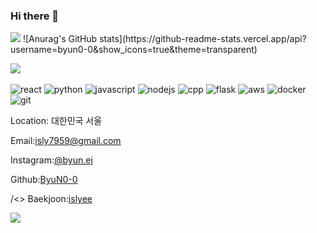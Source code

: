 ### Hi there 👋

<!--
**ByuN0-0/ByuN0-0** is a ✨ _special_ ✨ repository because its `README.md` (this file) appears on your GitHub profile.

Here are some ideas to get you started:

- 🔭 I’m currently working on ...
- 🌱 I’m currently learning ...
- 👯 I’m looking to collaborate on ...
- 🤔 I’m looking for help with ...
- 💬 Ask me about ...
- 📫 How to reach me: ...
- 😄 Pronouns: ...
- ⚡ Fun fact: ...
-->
<img src="https://capsule-render.vercel.app/api?type=waving&color=BDBDC8&height=150&section=header" />
![Anurag's GitHub stats](https://github-readme-stats.vercel.app/api?username=byun0-0&show_icons=true&theme=transparent)

<a href="https://github.com/anuraghazra/github-readme-stats/"><img src="https://github-readme-stats.vercel.app/api/top-langs/?username=ByuN0-0"></a><br>
<br>
<img src="https://img.shields.io/badge/React-61DAFB?style=flat&logo=React&logoColor=white" alt="react" />
<img src="https://img.shields.io/badge/Python-3776AB?style=flat&logo=Python&logoColor=white" alt="python" />
<img src="https://img.shields.io/badge/JavaScript-F7DF1E?style=flat&logo=javascript&logoColor=white" alt="javascript"/>
<img src="https://img.shields.io/badge/NodeJS-339933?style=flat&logo=nodedotjs&logoColor=white" alt="nodejs" />
<img src="https://img.shields.io/badge/cpp-00599C?style=flat&logo=cplusplus&logoColor=white" alt="cpp" />
<img src="https://img.shields.io/badge/Flask-000000?style=flat&logo=flask&logoColor=white" alt="flask" />
<img src="https://img.shields.io/badge/AWS-232F3E?style=flat&logo=amazonaws&logoColor=white" alt="aws" />
<img src="https://img.shields.io/badge/docker-2496ED?style=flat&logo=docker&logoColor=white" alt="docker" />
<img src="https://img.shields.io/badge/git-F05032?style=flat&logo=git&logoColor=white" alt="git" />
<p><FontAwesomeIcon className="social_ico" icon={faLocationDot} /> Location: 대한민국 서울</p>
<p><FontAwesomeIcon className="social_ico" icon={faSquareEnvelope} /> Email:<a href="mailto:isly7959@gmail.com">isly7959@gmail.com</a></p>
<p><FontAwesomeIcon className="social_ico" icon={faSquareInstagram} /> Instagram:<a href="https://www.instagram.com/byun.ej/" target="_blank" rel="noreferrer">@byun.ej</a></p>
<p><FontAwesomeIcon className="social_ico" icon={faSquareGithub} /> Github:<a href="https://github.com/ByuN0-0" target="_blank" rel="noreferrer">ByuN0-0</a></p>
<p>/&lt;&gt; Baekjoon:<a href="https://www.acmicpc.net/user/islyee" target="_blank" rel="noreferrer">islyee</a></p>
<img src="https://capsule-render.vercel.app/api?type=waving&color=BDBDC8&height=150&section=footer" />

        
      
